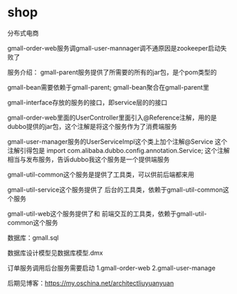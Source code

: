 # shop
分布式电商

gmall-order-web服务调gmall-user-mannager调不通原因是zookeeper启动失败了

服务介绍：
gmall-parent服务提供了所需要的所有的jar包，是个pom类型的

gmall-bean需要依赖于gmall-parent;
gmall-bean聚合在gmall-parent里

gmall-interface存放的服务的接口，即service层的的接口


gmall-order-web里面的UserController里面引入@Reference注解，用的是
dubbo提供的jar包，这个注解是将这个服务作为了消费端服务

gmall-user-manager服务的UserServiceImpl这个类上加个注解@Service
这个注解引得包是
import com.alibaba.dubbo.config.annotation.Service;
这个注解相当与发布服务，告诉dubbo我这个服务是一个提供端服务

gmall-util-common这个服务是提供了工具类，可以供前后端都来用


gmall-util-service这个服务提供了
后台的工具类，依赖于gmall-util-common这个服务

gmall-util-web这个服务提供了和
前端交互的工具类，依赖于gmall-util-common这个服务

数据库：gmall.sql

数据库设计模型见数据库模型.dmx

订单服务调用后台服务需要启动
1.gmall-order-web
2.gmall-user-manage

后期见博客：https://my.oschina.net/architectliuyuanyuan


